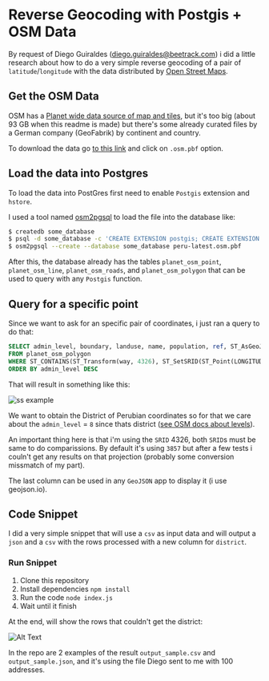 # Reverse Geocoding with Postgis + OSM Data

By request of Diego Guiraldes (diego.guiraldes@beetrack.com) i did a little research about how to do a very simple reverse geocoding of a pair of `latitude`/`longitude` with the data distributed by [Open Street Maps](https://www.openstreetmap.org/).

## Get the OSM Data

OSM has a [Planet wide data source of map and tiles](https://planet.openstreetmap.org/), but it's too big (about 93 GB when this readme is made) but there's some already curated files by a German company (GeoFabrik) by continent and country.

To download the data go [to this link](https://download.geofabrik.de/south-america.html) and click on `.osm.pbf` option.

## Load the data into Postgres

To load the data into PostGres first need to enable `Postgis` extension and `hstore`.

I used a tool named [osm2pgsql](https://github.com/openstreetmap/osm2pgsql) to load the file into the database like:

```bash
$ createdb some_database
$ psql -d some_database -c 'CREATE EXTENSION postgis; CREATE EXTENSION hstore;'
$ osm2pgsql --create --database some_database peru-latest.osm.pbf
```

After this, the database already has the tables `planet_osm_point`, `planet_osm_line`, `planet_osm_roads`, and `planet_osm_polygon` that can be used to query with any `Postgis` function.

## Query for a specific point

Since we want to ask for an specific pair of coordinates, i just ran a query to do that:

```sql
SELECT admin_level, boundary, landuse, name, population, ref, ST_AsGeoJSON(ST_Transform(way, 4326))
FROM planet_osm_polygon
WHERE ST_CONTAINS(ST_Transform(way, 4326), ST_SetSRID(ST_Point(LONGITUDE, LATITUDE), 4326))
ORDER BY admin_level DESC
```

That will result in something like this:

![ss example](https://i.ibb.co/GsytjYB/Captura-de-Pantalla-2020-11-16-a-la-s-20-00-10.png)

We want to obtain the District of Perubian coordinates so for that we care about the `admin_level` = `8` since thats district ([see OSM docs about levels](https://wiki.openstreetmap.org/wiki/Tag:boundary%3Dadministrative)).

An important thing here is that i'm using the `SRID` 4326, both `SRID`s must be same to do comparissions. By default it's using `3857` but after a few tests i couln't get any results on that projection (probably some conversion missmatch of my part).

The last column can be used in any `GeoJSON` app to display it (i use geojson.io).

## Code Snippet

I did a very simple snippet that will use a `csv` as input data and will output a `json` and a `csv` with the rows processed with a new column for `district`.


### Run Snippet

1. Clone this repository
2. Install dependencies `npm install`
3. Run the code `node index.js`
4. Wait until it finish

At the end, will show the rows that couldn't get the district:

![Alt Text](http://g.recordit.co/WyKhcCsLN4.gif)

In the repo are 2 examples of the result `output_sample.csv` and `output_sample.json`, and it's using the file Diego sent to me with 100 addresses.
